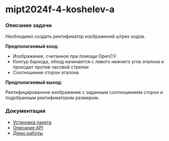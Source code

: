 # mipt2024f-4-koshelev-a

### Описание задачи

Необходимо создать ректификатор изображений штрих кодов.

**Предполагаемый вход:**

- Изображение, считанное при помощи OpenCV
- Контур баркода, обход начинается с левого нижнего угла эталона и проходит против часовой стрелки
- Соотношение сторон эталона

**Предполагаемый выход:**

Ректифицированное изображение с заданным соотношением сторон и подобранным ректификатором размером.

### Документация

- [Установка пакета](docs/INSTALL.md)
- [Описание API](docs/API.md)
- [Демо работы](docs/DEMO.md)
